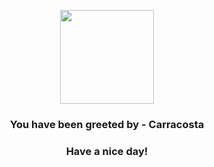 <p align="center">
            <img src="https://raw.githubusercontent.com/PokeAPI/sprites/master/sprites/pokemon/565.png" width="150" height="150">
          </p>
          <h3 align="center">You have been greeted by - <b>Carracosta</b></h3>
          <h3 align="center">Have a nice day!</h3>
        